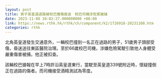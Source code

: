 ```yaml
---
layout: post
title: 男子英皇道過路被校巴撞傷昏迷　校巴司機涉危駕被捕
date: 2023-11-08 10:02:27.000000000 +08:00
link: https://news.rthk.hk/rthk/ch/component/k2/1726918-20231108.htm
categories: rthk
---
```


北角英皇道發生交通意外，一輛校巴撞到一名正在過路的男子，51歲男子頭部受傷，昏迷送往東區醫院治理。至於66歲校巴司機，涉嫌危險駕駛引致他人身體受嚴重傷害被捕，他正被扣查。

該輛校巴據報在早上7時許沿英皇道東行，當駛至英皇道339號附近時，懷疑撞倒正在過路的傷者。而司機接受酒精測試為零度。
